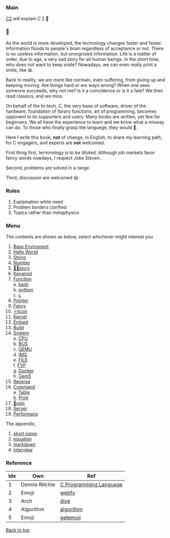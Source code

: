 ### Main

[C2](https://iwanttoclearmyhead.github.io/C2/) will explain C 2 🤖

### 🤖

As the world is more developed, the technology changes faster and faster. Information floods to people's brain regardless of acceptance or not. There is no useless information, but unorgnized information. Life is a matter of order, due to age, a very sad story for all human beings. In the short time, who does not want to keep smile? Nowadays, we can even really print a smile, like 😃.

Back to reality, we are more like normals, even suffering, from giving up and keeping moving. Are things hard or are ways wrong? When one sees someone succeeds, why not me? Is it a coincidence or is it a fate? We then read classics, and we miss.

On behalf of the hi-tech, C, the very base of software, driver of the hardware, foundation of library functions, art of programming, becomes opponent to its supporters and users. Many books are written, yet few for beginners. We all have the experience to learn and we know what a misway can do. To those who finally grasp the languege, they would 🤣.

Here I write this book, **not** of change, in English, to share my learning path, for C engagers, and experts are **not** welcomed.

First thing first, terminology is to be diluted. Although job markets favor fancy words nowdays, I respect *Jobs Steven*.

Second, problems are solved in a range.

Third, discussion are welcomed 😃.

### Rules

1. Explaination while need
2. Problem borders clarified
3. Topics rather than metaphysics

### Menu

The contents are shown as below, select whichever might interest you

1. [Base Enviroment](Base_Enviroment.md)
2. [Hello World](Hello_World.md)
3. [String](String.md)
4. [Number](Number.md)
5. [👨‍🎓story](History.md)
6. [Keywrod](Keyword.md)
7. [Function](Function.md)
<br>a. [bash](bash.md)
<br>b. [python](python.md)
<br>c. [c](c.md)
8. [Pointer](Pointer.md)
9. [Fancy](Fancy.md)
10. [⚛️licon](Silicon.md)
11. [Kernel](Kernel.md)
12. [Embed](Embed.md)
13. [Build](Build.md)
14. [System](System.md)
<br>a. [CPU](Hardware_CPU.md)
<br>b. [BUS](Hardware_BUS.md)
<br>c. [QEMU](QEMU_KVM.md)
<br>d. [IMG](Software_IMG.md)
<br>e. [FILE](File.md)
<br>f. [FVP](System_Fvp.md)
<br>g. [Docker](System_Docker.md)
<br>h. [Gem5](System_Gem5.md)
15. [Reverse](Reverse.md)
16. [Command](Command.md)
<br>a. [Table](Command_AWK.md)
<br>b. [Print](Command_Print.md)
17. [🎵usic](Music.md)
18. [Server](Server.md)
19. [Performace](Perf.md)

The appendix,
1. [short name](EF.md)
2. [equation](EQ.md)
3. [markdown](EM.md)
4. [interview](ES.md)

### Reference

| Idx  | Own | Ref  |
|---|---|---|
| 1  |  Dennis Ritchie | [C Programming Language](https://www.amazon.com/Programming-Language-2nd-Brian-Kernighan/dp/0131103628) |
| 2  |  Emoji          | [webfx](webfx.com/tools/emoji-cheat-sheet/)  |
| 3  |  Arch           | [dive](https://diveintosystems.org/book/C5-Arch/hist.html)  |
| 4  |  Algorithm      | [algorithm](https://runestone.academy/ns/books/published//pythonds/index.html) |
| 5  |  Emoji          | [getemoji](https://getemoji.com/) |

<a href="#top">Back to top</a>
